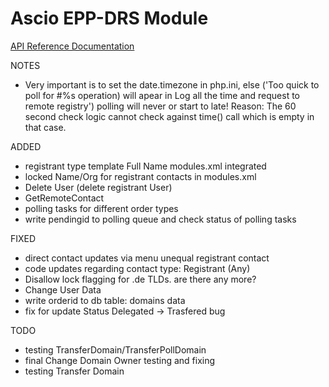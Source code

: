 Ascio EPP-DRS Module
=======

[API Reference Documentation](http://aws.ascio.info/docs/AWSReference-2.0.8.pdf)

NOTES

* Very important is to set the date.timezone in php.ini, else ('Too quick to poll for #%s operation) will apear in Log all the time and request to remote registry') polling will never or start to late! Reason: The 60 second check logic cannot check against time() call which is empty in that case.

ADDED

* registrant type template Full Name modules.xml integrated
* locked Name/Org for registrant contacts in modules.xml
* Delete User (delete registrant User)
* GetRemoteContact
* polling tasks for different order types
* write pendingid to polling queue and check status of polling tasks

FIXED

* direct contact updates via menu unequal registrant contact
* code updates regarding contact type: Registrant (Any)
* Disallow lock flagging for .de TLDs. are there any more?
* Change User Data
* write orderid to db table: domains data
* fix for update Status Delegated -> Trasfered bug

TODO

* testing TransferDomain/TransferPollDomain
* final Change Domain Owner testing and fixing
* testing Transfer Domain
